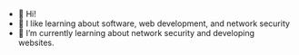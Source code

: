 - 👋 Hi!
- 👀 I like learning about software, web development, and network security
- 🌱 I’m currently learning about network security and developing websites.

<!---
BlueTsukino/BlueTsukino is a ✨ special ✨ repository because its `README.md` (this file) appears on your GitHub profile.
You can click the Preview link to take a look at your changes.
--->
